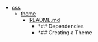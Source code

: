 - <a href = "E:\Node_projects\Node_Way\ArchivTSH_2\ArhivTimur_2\Letters-master\Presentations\KPI-2017-SCHOOL-02\css\cat.css\dir.css.md">css</a>
    - <a href = "E:\Node_projects\Node_Way\ArchivTSH_2\ArhivTimur_2\Letters-master\Presentations\KPI-2017-SCHOOL-02\css\theme\cat.theme\dir.theme.md">theme</a>
        - <a href = "E:\Node_projects\Node_Way\ArchivTSH_2\ArhivTimur_2\Letters-master\Presentations\KPI-2017-SCHOOL-02\css\theme\README.md">README.md</a>
            - *## Dependencies
            - *## Creating a Theme
    
